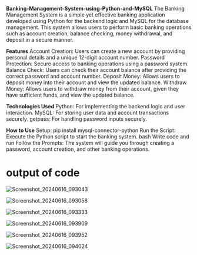 **Banking-Management-System-using-Python-and-MySQL**
The Banking Management System is a simple yet effective banking application developed using Python for the backend logic and MySQL for the database management. This system allows users to perform basic banking operations such as account creation, balance checking, money withdrawal, and deposit in a secure manner.

**Features**
Account Creation: Users can create a new account by providing personal details and a unique 12-digit account number.
Password Protection: Secure access to banking operations using a password system.
Balance Check: Users can check their account balance after providing the correct password and account number.
Deposit Money: Allows users to deposit money into their account and view the updated balance.
Withdraw Money: Allows users to withdraw money from their account, given they have sufficient funds, and view the updated balance.

**Technologies Used**
Python: For implementing the backend logic and user interaction.
MySQL: For storing user data and account transactions securely.
getpass: For handling password inputs securely.

**How to Use**
Setup: pip install mysql-connector-python
Run the Script: Execute the Python script to start the banking system.
bash
Write code and run 
Follow the Prompts: The system will guide you through creating a password, account creation, and other banking operations.

# output of code
![Screenshot_20240616_093043](https://github.com/HemprakashWadhai/Banking-Management-System-using-Python-and-MySQL/assets/150605936/6654045a-324f-447b-b31e-8833463ca486)

![Screenshot_20240616_093058](https://github.com/HemprakashWadhai/Banking-Management-System-using-Python-and-MySQL/assets/150605936/dd7b1976-d2d5-425a-a6aa-9f59a14a0010)

![Screenshot_20240616_093333](https://github.com/HemprakashWadhai/Banking-Management-System-using-Python-and-MySQL/assets/150605936/44503530-fcb4-45fb-8438-9d75ddc00172)

![Screenshot_20240616_093909](https://github.com/HemprakashWadhai/Banking-Management-System-using-Python-and-MySQL/assets/150605936/a020e953-75d1-4a50-9fa2-9df7c50ccc94)

![Screenshot_20240616_093952](https://github.com/HemprakashWadhai/Banking-Management-System-using-Python-and-MySQL/assets/150605936/7c230f20-0577-4c52-ae15-bc6fdf88fbc5)

![Screenshot_20240616_094024](https://github.com/HemprakashWadhai/Banking-Management-System-using-Python-and-MySQL/assets/150605936/c46e1d07-ce30-4dad-a063-5b8d82c720d2)

